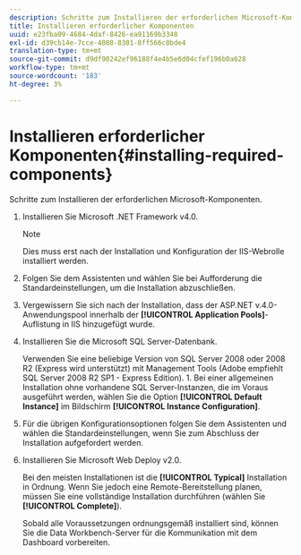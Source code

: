 ```yaml
---
description: Schritte zum Installieren der erforderlichen Microsoft-Komponenten.
title: Installieren erforderlicher Komponenten
uuid: e23fba09-4684-4daf-8426-ea91169b3348
exl-id: d39cb14e-7cce-4088-8301-8ff566c0bde4
translation-type: tm+mt
source-git-commit: d9df90242ef96188f4e4b5e6d04cfef196b0a628
workflow-type: tm+mt
source-wordcount: '183'
ht-degree: 3%

---
```


# Installieren erforderlicher Komponenten{#installing-required-components}

Schritte zum Installieren der erforderlichen Microsoft-Komponenten.

1. Installieren Sie Microsoft .NET Framework v4.0.

   >[!NOTE]
   >
   >Dies muss erst nach der Installation und Konfiguration der IIS-Webrolle installiert werden.

1. Folgen Sie dem Assistenten und wählen Sie bei Aufforderung die Standardeinstellungen, um die Installation abzuschließen.
1. Vergewissern Sie sich nach der Installation, dass der ASP.NET v.4.0-Anwendungspool innerhalb der **[!UICONTROL Application Pools]**-Auflistung in IIS hinzugefügt wurde.
1. Installieren Sie die Microsoft SQL Server-Datenbank.

   Verwenden Sie eine beliebige Version von SQL Server 2008 oder 2008 R2 (Express wird unterstützt) mit Management Tools (Adobe empfiehlt SQL Server 2008 R2 SP1 - Express Edition). 1. Bei einer allgemeinen Installation ohne vorhandene SQL Server-Instanzen, die im Voraus ausgeführt werden, wählen Sie die Option **[!UICONTROL Default Instance]** im Bildschirm **[!UICONTROL Instance Configuration]**.
1. Für die übrigen Konfigurationsoptionen folgen Sie dem Assistenten und wählen die Standardeinstellungen, wenn Sie zum Abschluss der Installation aufgefordert werden.
1. Installieren Sie Microsoft Web Deploy v2.0.

   Bei den meisten Installationen ist die **[!UICONTROL Typical]** Installation in Ordnung. Wenn Sie jedoch eine Remote-Bereitstellung planen, müssen Sie eine vollständige Installation durchführen (wählen Sie **[!UICONTROL Complete]**).

   Sobald alle Voraussetzungen ordnungsgemäß installiert sind, können Sie die Data Workbench-Server für die Kommunikation mit dem Dashboard vorbereiten.
